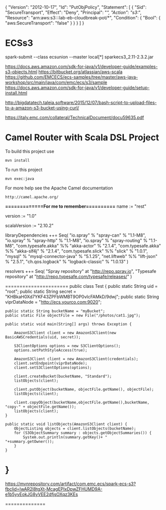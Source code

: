 {
    "Version": "2012-10-17",
    "Id": "PutObjPolicy",
    "Statement": [
        {
            "Sid": "SecureTransport",
            "Effect": "Deny",
            "Principal": "*",
            "Action": "s3:*",
            "Resource": "arn:aws:s3:::lab-eb-cloudbreak-pot/*",
            "Condition": {
                "Bool": {
                    "aws:SecureTransport": "false"
                }
            }
        }
    ]
} 






# ECSs3

spark-submit --class ecsunion --master local[*] sparkecs3_2.11-2.3.2.jar



https://docs.aws.amazon.com/sdk-for-java/v1/developer-guide/examples-s3-objects.html
https://bitbucket.org/atlassian/aws-scala
https://github.com/EMCECS/ecs-samples/tree/master/aws-java-workshop/src/main/java/com/emc/ecs/s3/sample
https://docs.aws.amazon.com/sdk-for-java/v1/developer-guide/setup-install.html

http://bigdatatech.taleia.software/2015/12/07/bash-script-to-upload-files-to-a-amazon-s3-bucket-using-curl/

https://italy.emc.com/collateral/TechnicalDocument/docu59635.pdf


Camel Router with Scala DSL Project
===================================

To build this project use

    mvn install

To run this project

    mvn exec:java
    
For more help see the Apache Camel documentation

    http://camel.apache.org/



****=============For me to remember==========****
name := "rest"

version := "1.0"

scalaVersion := "2.10.2"

libraryDependencies ++= Seq(
    "io.spray" % "spray-can" % "1.1-M8",
    "io.spray" % "spray-http" % "1.1-M8",
    "io.spray" % "spray-routing" % "1.1-M8",
    "com.typesafe.akka" %% "akka-actor" % "2.1.4",
    "com.typesafe.akka" %% "akka-slf4j" % "2.1.4",
    "com.typesafe.slick" %% "slick" % "1.0.1",
    "mysql" % "mysql-connector-java" % "5.1.25",
    "net.liftweb" %% "lift-json" % "2.5.1",
    "ch.qos.logback" % "logback-classic" % "1.0.13"
)

resolvers ++= Seq(
    "Spray repository" at "http://repo.spray.io",
    "Typesafe repository" at "http://repo.typesafe.com/typesafe/releases/"
)



======================
public class Test {
    public static String uid = "root";
    public static String secret = "KHBkaH0Xd7YKF43ZPFbWMBT9OP0vIcFAMkD/9dwj";
    public static String viprDataNode = "http://ecs.yourco.com:9020";

    public static String bucketName = "myBucket";
    public static File objectFile = new File("/photos/cat1.jpg");

    public static void main(String[] args) throws Exception {

        AmazonS3Client client = new AmazonS3Client(new BasicAWSCredentials(uid, secret));

        S3ClientOptions options = new S3ClientOptions();
        options.setPathStyleAccess(true);

        AmazonS3Client client = new AmazonS3Client(credentials);
        client.setEndpoint(viprDataNode);
        client.setS3ClientOptions(options);

        client.createBucket(bucketName, "Standard");
        listObjects(client);

        client.putObject(bucketName, objectFile.getName(), objectFile);
        listObjects(client);

        client.copyObject(bucketName,objectFile.getName(),bucketName, "copy-" + objectFile.getName());
        listObjects(client);
    }

    public static void listObjects(AmazonS3Client client) {
        ObjectListing objects = client.listObjects(bucketName);
        for (S3ObjectSummary summary : objects.getObjectSummaries()) {
            System.out.println(summary.getKey()+ "   "+summary.getOwner());
        }
    }
}
==============
https://mvnrepository.com/artifact/com.emc.ecs/spark-ecs-s3?fbclid=IwAR2l8tgXt-McagEPIxDpwZFHUMD9A-e1b5yvEokJG8yVEE2dfjsOXqz3KEs

==============
